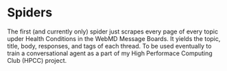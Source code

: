 # Spiders

The first (and currently only) spider just scrapes every page of every topic upder Health Conditions in the WebMD Message Boards. It yields the topic, title, body, responses, and tags of each thread. To be used eventually to train a conversational agent as a part of my High Performace Computing Club (HPCC) project.

